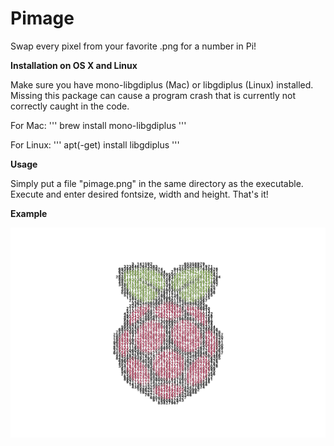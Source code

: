 # Pimage

Swap every pixel from your favorite .png for a number in Pi!

**Installation on OS X and Linux**

Make sure you have mono-libgdiplus (Mac) or libgdiplus (Linux) installed. Missing this package can cause a program crash that is currently not correctly caught in the code. 

For Mac: 
'''
brew install mono-libgdiplus
'''

For Linux:
'''
apt(-get) install libgdiplus
'''

**Usage**

Simply put a file "pimage.png" in the same directory as the executable. Execute and enter desired fontsize, width and height. That's it! 

**Example**

![Raspberry Large](https://github.com/jetspiking/Pimage/blob/main/pimage_raspberry_big.png)
